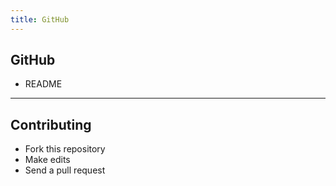 ```yaml
---
title: GitHub
---
```


## GitHub

- README

---

## Contributing

- Fork this repository
- Make edits
- Send a pull request

